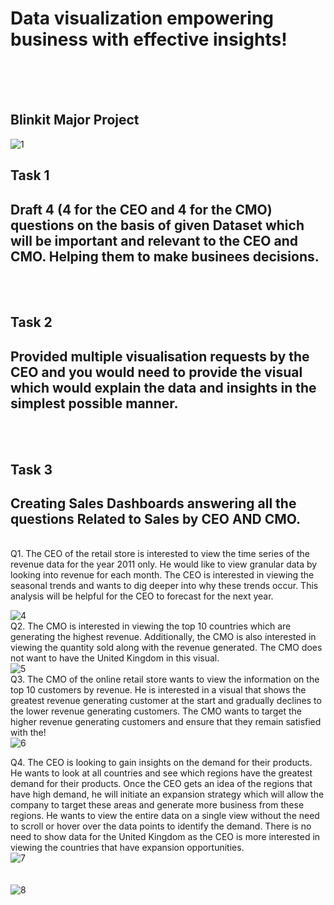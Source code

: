# Data visualization empowering business with effective insights!
<br>
<br>
<br>

## Blinkit Major Project
![1](https://github.com/user-attachments/assets/33bb6e44-163f-4aa7-be62-1d6aac612007)


## Task 1
<h2>Draft 4 (4 for the CEO and 4 for the CMO) questions on the basis of given Dataset which will be important and relevant to the CEO and CMO. Helping them to make businees decisions.</h2>
<br>
<br>

## Task 2
<h2>Provided multiple visualisation requests by the CEO and you would need to provide the visual which would explain the data and insights in the simplest possible manner.</h2>
<br>
<br>

## Task 3
<h2>Creating Sales Dashboards answering all the questions Related to Sales by CEO AND CMO.</h2>
<br>
Q1. The CEO of the retail store is interested to view the time series of the revenue data for the year 2011 only. He would like to view granular data by looking into revenue for each month. The CEO is interested in viewing the seasonal trends and wants to dig deeper into why these trends occur. This analysis will be helpful for the CEO to forecast for the next year.<br>

![4](https://github.com/user-attachments/assets/df139db7-2f98-442a-ba60-07c34e4275d2)
<br>
Q2. The CMO is interested in viewing the top 10 countries which are generating the highest revenue. Additionally, the CMO is also interested in viewing the quantity sold along with the revenue generated. The CMO does not want to have the United Kingdom in this visual.<br>
![5](https://github.com/user-attachments/assets/3899ed92-f37c-4450-bca5-749bff0a1525) <br>
Q3. The CMO of the online retail store wants to view the information on the top 10 customers by revenue. He is interested in a visual that shows the greatest revenue generating customer at the start and gradually declines to the lower revenue generating customers. The CMO wants to target the higher revenue generating customers and ensure that they remain satisfied with the!<br> ![6](https://github.com/user-attachments/assets/d45376de-7055-460b-b58a-fd60a02a4004)
<br>                    
  
Q4. The CEO is looking to gain insights on the demand for their products. He wants to look at all countries and see which regions have the greatest demand for their products. Once the CEO gets an idea of the regions that have high demand, he will initiate an expansion strategy which will allow the company to target these areas and generate more business from these regions. He wants to view the entire data on a single view without the need to scroll or hover over the data points to identify the demand. There is no need to show data for the United Kingdom as the CEO is more interested in viewing the countries that have expansion opportunities. <br>
![7](https://github.com/user-attachments/assets/90a827e6-8d62-4a44-a024-b36961a800ef)
<br>
<br>
<br>
![8](https://github.com/user-attachments/assets/dce75990-8a5e-421c-b67d-3e96d67900b1)





